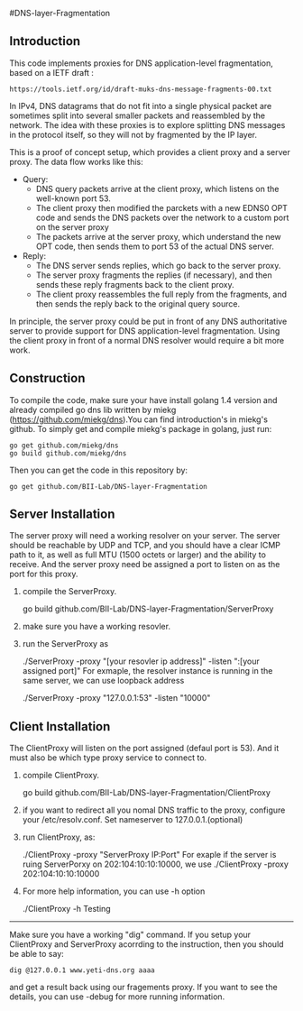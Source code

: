 #DNS-layer-Fragmentation

Introduction
------------

This code implements proxies for DNS application-level fragmentation,
based on a IETF draft :

	https://tools.ietf.org/id/draft-muks-dns-message-fragments-00.txt

In IPv4, DNS datagrams that do not fit into a single physical packet are
sometimes split into several smaller packets and reassembled by the
network. The idea with these proxies is to explore splitting DNS messages 
in the protocol itself, so they will not by fragmented by the IP layer.

This is a proof of concept setup, which provides a client proxy and a
server proxy. The data flow works like this:

* Query:
  * DNS query packets arrive at the client proxy, which listens on the
    well-known port 53.
  * The client proxy then modified the parckets with a new EDNS0 OPT code and sends the DNS packets over the network to a custom port on the server proxy
  * The packets arrive at the server proxy, which understand the new OPT code, then sends them to
    port 53 of the actual DNS server.
* Reply:
  * The DNS server sends replies, which go back to the server proxy.
  * The server proxy fragments the replies (if necessary), and then
    sends these reply fragments back to the client proxy.
  * The client proxy reassembles the full reply from the fragments,
    and then sends the reply back to the original query source.

In principle, the server proxy could be put in front of any DNS
authoritative server to provide support for DNS application-level
fragmentation. Using the client proxy in front of a normal DNS
resolver would require a bit more work.

Construction
------------

To compile the code, make sure your have install golang 1.4 version and  already compiled go dns lib written by miekg (https://github.com/miekg/dns).You can find introduction's in miekg's github. To simply get and compile miekg's package in golang, just run:

	go get github.com/miekg/dns
	go build github.com/miekg/dns

Then you can get the code in this repository by:

	go get github.com/BII-Lab/DNS-layer-Fragmentation


Server Installation
-------------------

The server proxy will need a working resolver on your server. The server should be reachable by UDP and TCP, and you should have a clear ICMP path to it, as well as full MTU (1500 octets or larger) and the ability to receive. And the server proxy need be assigned a port to listen on as the port for this proxy.

1. compile the ServerProxy.

	go build github.com/BII-Lab/DNS-layer-Fragmentation/ServerProxy

2. make sure you have a working resovler.

3. run the ServerProxy as 
	
	./ServerProxy -proxy "[your resovler ip address]" -listen ":[your assigned port]"
For exmaple, the resolver instance is running in the same server, we can use loopback address 
	
	./ServerProxy -proxy "127.0.0.1:53" -listen "10000"

Client Installation
-------------------

The ClientProxy will listen on the port assigned (defaul port is 53). And it must also be which type proxy service to connect to. 

1. compile ClientProxy.
	
	go build github.com/BII-Lab/DNS-layer-Fragmentation/ClientProxy
2. if you want to redirect all you nomal DNS traffic to the proxy, configure your /etc/resolv.conf. Set nameserver to 127.0.0.1.(optional)

3. run ClientProxy, as:

	./ClientProxy -proxy "ServerProxy IP:Port"
For exaple if the server is ruing ServerPorxy on 202:104:10:10:10000, we use 
	./ClientProxy -proxy 202:104:10:10:10000
4. For more help information, you can use -h option
	
	./ClientProxy -h
Testing
-------

Make sure you have a working "dig" command. If you setup your ClientProxy and ServerProxy acorrding to the instruction, then you should be able to say:

	dig @127.0.0.1 www.yeti-dns.org aaaa

and get a result back using our fragements proxy. If you want to see the details, you can use -debug for more running information.



